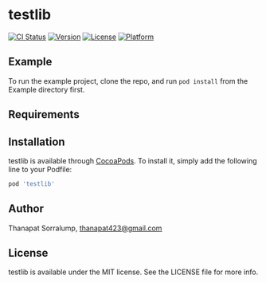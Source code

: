 # testlib

[![CI Status](https://img.shields.io/travis/camp191/testlib.svg?style=flat)](https://travis-ci.org/camp191/testlib)
[![Version](https://img.shields.io/cocoapods/v/testlib.svg?style=flat)](https://cocoapods.org/pods/testlib)
[![License](https://img.shields.io/cocoapods/l/testlib.svg?style=flat)](https://cocoapods.org/pods/testlib)
[![Platform](https://img.shields.io/cocoapods/p/testlib.svg?style=flat)](https://cocoapods.org/pods/testlib)

## Example

To run the example project, clone the repo, and run `pod install` from the Example directory first.

## Requirements

## Installation

testlib is available through [CocoaPods](https://cocoapods.org). To install
it, simply add the following line to your Podfile:

```ruby
pod 'testlib'
```

## Author

Thanapat Sorralump, thanapat423@gmail.com

## License

testlib is available under the MIT license. See the LICENSE file for more info.
